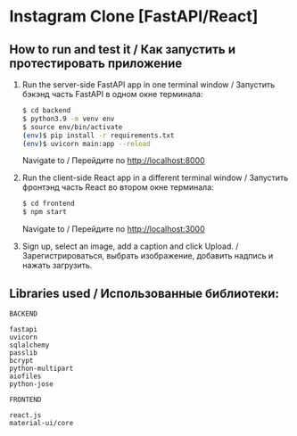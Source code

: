 # Instagram Clone [FastAPI/React]

## How to run and test it / Как запустить и протестировать приложение

1. Run the server-side FastAPI app in one terminal window / Запустить бэкэнд часть FastAPI в одном окне терминала:

    ```sh
    $ cd backend
    $ python3.9 -m venv env
    $ source env/bin/activate
    (env)$ pip install -r requirements.txt
    (env)$ uvicorn main:app --reload
    ```

    Navigate to / Перейдите по [http://localhost:8000](http://localhost:8000)

2. Run the client-side React app in a different terminal window / Запустить фронтэнд часть React во втором окне терминала:

    ```sh
    $ cd frontend
    $ npm start
    ```

    Navigate to / Перейдите по [http://localhost:3000](http://localhost:3000)
    
3. Sign up, select an image, add a caption and click Upload. / Зарегистрироваться, выбрать изображение, добавить надпись и нажать загрузить.

## Libraries used / Использованные библиотеки:

    
    BACKEND
    
    fastapi
    uvicorn
    sqlalchemy
    passlib
    bcrypt
    python-multipart
    aiofiles
    python-jose
    
    FRONTEND
    
    react.js
    material-ui/core
    
